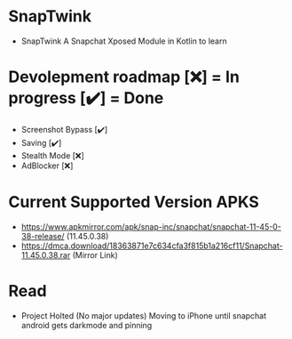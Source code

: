# SnapTwink
- SnapTwink A Snapchat Xposed Module in Kotlin to learn

# Devolepment roadmap [❌] = In progress [✔️] = Done
- Screenshot Bypass [✔️]
- Saving [✔️]
- Stealth Mode [❌]
- AdBlocker [❌]


# Current Supported Version APKS
- https://www.apkmirror.com/apk/snap-inc/snapchat/snapchat-11-45-0-38-release/ (11.45.0.38)
- https://dmca.download/18363871e7c634cfa3f815b1a216cf11/Snapchat-11.45.0.38.rar (Mirror Link)


# Read
- Project Holted (No major updates) Moving to iPhone until snapchat android gets darkmode and pinning
